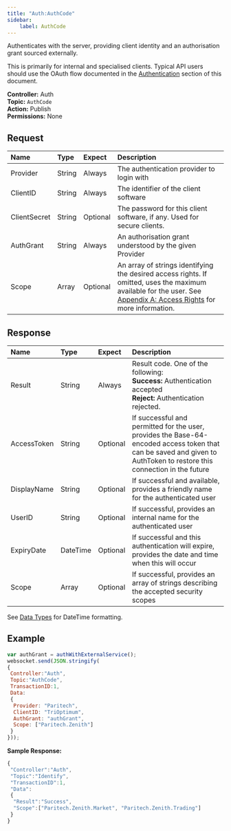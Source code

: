 ```yaml
---
title: "Auth:AuthCode"
sidebar:
    label: AuthCode
---
```


Authenticates with the server, providing client identity and an authorisation grant sourced externally.

This is primarily for internal and specialised clients. Typical API users should use the OAuth flow documented in the [Authentication](../../../fundamentals/authentication/) section of this document.

**Controller:** Auth\
**Topic:** `AuthCode`\
**Action:** Publish\
**Permissions:** None

## Request

| Name                | Type   | Expect   | Description |
| :-----------------  | :----- | :------- | :--- |
| Provider | String | Always | The authentication provider to login with |
| ClientID | String | Always | The identifier of the client software |
| ClientSecret | String | Optional | The password for this client software, if any. Used for secure clients. |
| AuthGrant | String | Always | An authorisation grant understood by the given Provider |
| Scope | Array | Optional | An array of strings identifying the desired access rights. If omitted, uses the maximum available for the user. See [Appendix A: Access Rights](../../../appendices/a-access-rights/) for more information. |

## Response

| Name                | Type   | Expect   | Description |
| :-----------------  | :----- | :------- | :--- |
| Result | String | Always | Result code. One of the following:<br>**Success:** Authentication accepted<br>**Reject:** Authentication rejected. |
| AccessToken | String | Optional | If successful and permitted for the user, provides the Base-64-encoded access token that can be saved and given to AuthToken to restore this connection in the future |
| DisplayName | String | Optional | If successful and available, provides a friendly name for the authenticated user |
| UserID | String | Optional | If successful, provides an internal name for the authenticated user |
| ExpiryDate | DateTime | Optional | If successful and this authentication will expire, provides the date and time when this will occur |
| Scope | Array | Optional | If successful, provides an array of strings describing the accepted security scopes |

See [Data Types](../../../fundamentals/exchanging-data/data-types/#datetime) for DateTime formatting.

## Example

```javascript
var authGrant = authWithExternalService();
websocket.send(JSON.stringify(
{
 Controller:"Auth",
 Topic:"AuthCode",
 TransactionID:1,
 Data:
 {
  Provider: "Paritech",
  ClientID: "TriOptimum",
  AuthGrant: "authGrant",
  Scope: ["Paritech.Zenith"]
 }
}));
```

**Sample Response:**

```javascript
{
 "Controller":"Auth",
 "Topic":"Identify",
 "TransactionID":1,
 "Data":
 {
  "Result":"Success",
  "Scope":["Paritech.Zenith.Market", "Paritech.Zenith.Trading"]
 }
}
```

